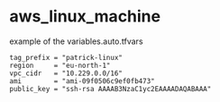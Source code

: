 # aws_linux_machine

example of the variables.auto.tfvars

```
tag_prefix = "patrick-linux"
region     = "eu-north-1"
vpc_cidr   = "10.229.0.0/16"
ami        = "ami-09f0506c9ef0fb473"
public_key = "ssh-rsa AAAAB3NzaC1yc2EAAAADAQABAAA"
```